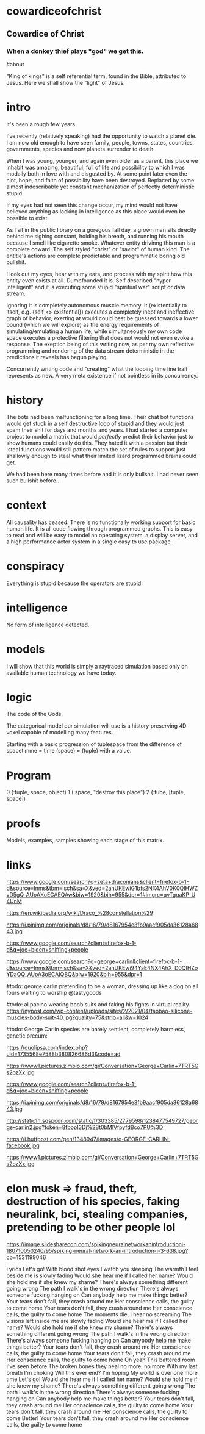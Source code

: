 # cowardiceofchrist
## Cowardice of Christ
### When a donkey thief plays "god" we get this.

#about

"King of kings" is a self referential term, found in the Bible, attributed to Jesus. Here we shall show the "light" of Jesus.

# intro

It's been a rough few years.

I've recently (relatively speaking) had the opportunity to watch a planet die. I am now old enough to have seen family, people, towns, states, countries, governments, species and now planets surrender to death.

When I was young, younger, and again even older as a parent, this place we inhabit was amazing, beautiful, full of life and possibility to which I was modally both in love with and disgusted by. At some point later even the hint, hope, and faith of possibility have been destroyed. Replaced by some almost indescribable yet constant mechanization of perfectly deterministic stupid.

If my eyes had not seen this change occur, my mind would not have believed anything as lacking in intelligence as this place would even be possible to exist.

As I sit in the public library on a goregous fall day, a grown man sits directly behind me sighing constant, holding his breath, and running his mouth because I smell like cigarette smoke. Whatever entity drivinng this man is a complete coward. The self styled "christ" or "savior" of human kind. The entitie's actions are complete predictable and programmatic boring old bullshit.

I look out my eyes, hear with my ears, and process with my spirit how this entity even exists at all. Dumbfounded it is. Self described "hyper intelligent" and it is executing some stupid "spiritual war" script or data stream.

Ignoring it is completely autonomous muscle memory. It (existentially to itself, e.g. {self <> existential}) executes a completely inept and ineffective graph of behavior, exerting at would could best be guessed towards a lower bound (which we will explore) as the energy requirements of simulating/emulating a human life, while simultaneously my own code space executes a protective filtering that does not would not even evoke a response. The exeption being of this writing now, as per my own reflective programming and rendering of the data stream deterministic in the predictions it reveals has begun playing.

Concurrently writing code and "creating" what the looping time line trait represents as new. A very meta existence if not pointless in its concurrency.

# history

The bots had been malfunctioning for a long time. Their chat bot functions would get stuck in a self destructive loop of stupid and they would just spam their shit for days and months and years. I had started a computer project to model a matrix that would *perfectly* predict their behavior just to show humans could easily do this. They hated it with a passion but their :steal functions would still pattern match the set of rules to support just shallowly enough to steal what their limited lizard programmed brains could get.

We had been here many times before and it is only bullshit. I had never seen such bullshit before..

# context

All causality has ceased. There is no functionally working support for basic human life. It is all code flowing through programmed graphs. This is easy to read and will be easy to model an operating system, a display server, and a high performance actor system in a single easy to use package.

# conspiracy

Everything is stupid because the operators are stupid.

# intelligence

No form of intelligence detected.

# models

I will show that this world is simply a raytraced simulation based only on available human technology we have today.

# logic

The code of the Gods.

The categorical model our simulation will use is a history preserving 4D voxel capable of modelling many features.

Starting with a basic progression of tuplespace from the difference of spacetimme = time (space) = (tuple) with a value. 

# Program
0 (:tuple, space, object)
1 (:space, "destroy this place")
2 (:tube, [tuple, space])

# proofs

Models, examples, samples showing each stage of this matrix.







# links

https://www.google.com/search?q=zeta+draconians&client=firefox-b-1-d&source=lnms&tbm=isch&sa=X&ved=2ahUKEwiG1bfs2NX4AhV0K0QIHWZvD5gQ_AUoAXoECAEQAw&biw=1920&bih=955&dpr=1#imgrc=qvTgqaKP_U4UnM

https://en.wikipedia.org/wiki/Draco_%28constellation%29

https://i.pinimg.com/originals/d8/16/79/d8167954e3fb9aacf905da36128a6843.jpg

https://www.google.com/search?client=firefox-b-1-d&q=joe+biden+sniffing+people

https://www.google.com/search?q=george+carlin&client=firefox-b-1-d&source=lnms&tbm=isch&sa=X&ved=2ahUKEwi94YaE4NX4AhX_D0QIHZoYDaQQ_AUoA3oECAIQBQ&biw=1920&bih=955&dpr=1






#todo: george carlin pretending to be a woman, dressing up like a dog on all fours waiting to worship @tastygoods

#todo: al pacino wearing boob suits and faking his fights in virtual reality.
https://nypost.com/wp-content/uploads/sites/2/2021/04/taobao-silicone-muscles-body-suit-40.jpg?quality=75&strip=all&w=1024


#todo: 
George Carlin species are barely sentient, completely harmless, genetic precum:


https://duolipsa.com/index.php?uid=1735568e7588b380826686d3&code=ad

https://www1.pictures.zimbio.com/gi/Conversation+George+Carlin+7TRT5Gs2ozXx.jpg

https://www.google.com/search?client=firefox-b-1-d&q=joe+biden+sniffing+people

https://i.pinimg.com/originals/d8/16/79/d8167954e3fb9aacf905da36128a6843.jpg

http://static1.1.sqspcdn.com/static/f/303385/2779598/1238477549727/george-carlin2.jpg?token=8fbopI3Dj%2Bt0bMlVfpyfdBco7PU%3D

https://i.huffpost.com/gen/1348947/images/o-GEORGE-CARLIN-facebook.jpg

https://www1.pictures.zimbio.com/gi/Conversation+George+Carlin+7TRT5Gs2ozXx.jpg



# elon musk => fraud, theft, destruction of his species, faking neuralink, bci, stealing companies, pretending to be other people lol

https://image.slidesharecdn.com/spikingneuralnetworkanintroductioni-180710050240/95/spiking-neural-network-an-introduction-i-3-638.jpg?cb=1531199046





Lyrics
Let's go!
With blood shot eyes I watch you sleeping
The warmth I feel beside me is slowly fading
Would she hear me if I called her name?
Would she hold me if she knew my shame?
There's always something different going wrong
The path I walk's in the wrong direction
There's always someone fucking hanging on
Can anybody help me make things better?
Your tears don't fall, they crash around me
Her conscience calls, the guilty to come home
Your tears don't fall, they crash around me
Her conscience calls, the guilty to come home
The moments die, I hear no screaming
The visions left inside me are slowly fading
Would she hear me if I called her name?
Would she hold me if she knew my shame?
There's always something different going wrong
The path I walk's in the wrong direction
There's always someone fucking hanging on
Can anybody help me make things better?
Your tears don't fall, they crash around me
Her conscience calls, the guilty to come home
Your tears don't fall, they crash around me
Her conscience calls, the guilty to come home
Oh yeah
This battered room I've seen before
The broken bones they heal no more, no more
With my last breath I'm choking
Will this ever end? I'm hoping
My world is over one more time
Let's go!
Would she hear me if I called her name?
Would she hold me if she knew my shame?
There's always something different going wrong
The path I walk's in the wrong direction
There's always someone fucking hanging on
Can anybody help me make things better?
Your tears don't fall, they crash around me
Her conscience calls, the guilty to come home
Your tears don't fall, they crash around me
Her conscience calls, the guilty to come
Better!
Your tears don't fall, they crash around me
Her conscience calls, the guilty to come home

